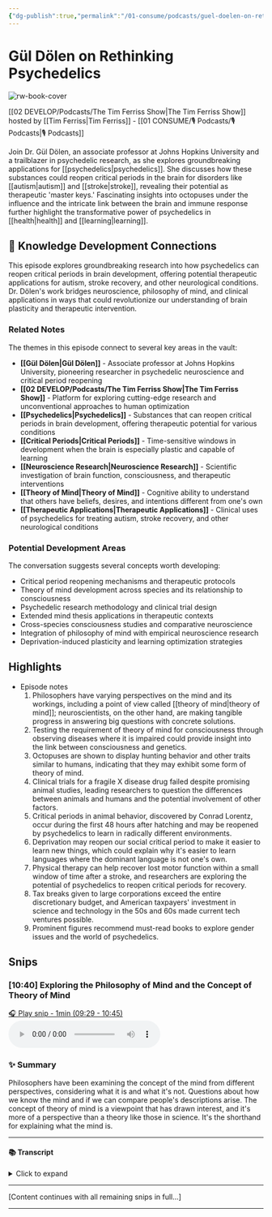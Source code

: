 ```yaml
---
{"dg-publish":true,"permalink":"/01-consume/podcasts/guel-doelen-on-rethinking-psychedelics/","title":"Gül Dölen on Rethinking Psychedelics","tags":["podcasts","psychedelics","neuroscience","consciousness","critical-periods","therapy","brain-research"],"created":"2023-03-20","updated":"2025-07-27"}
---
```


# Gül Dölen on Rethinking Psychedelics

![rw-book-cover](https://wsrv.nl/?url=https%3A%2F%2Fcontent.production.cdn.art19.com%2Fimages%2F69%2F10%2F10%2Ffb%2F691010fb-625e-4abe-993c-a57228b28dbe%2F91cb53ae0d5dbb379b9dffecf0a772593891d0d09bbe6d90ee746edbdb79e3ec75584f2ceb8260e9f675a90c05419b9b99842a76905b686f0f51c1a9d3e227ab.jpeg&w=300&h=300)

 [[02 DEVELOP/Podcasts/The Tim Ferriss Show\|The Tim Ferriss Show]] hosted by [[Tim Ferriss\|Tim Ferriss]] - [[01 CONSUME/🎙️ Podcasts/🎙️ Podcasts\|🎙️ Podcasts]]
 
 Join Dr. Gül Dölen, an associate professor at Johns Hopkins University and a trailblazer in psychedelic research, as she explores groundbreaking applications for [[psychedelics\|psychedelics]]. She discusses how these substances could reopen critical periods in the brain for disorders like [[autism\|autism]] and [[stroke\|stroke]], revealing their potential as therapeutic 'master keys.' Fascinating insights into octopuses under the influence and the intricate link between the brain and immune response further highlight the transformative power of psychedelics in [[health\|health]] and [[learning\|learning]].

## 🧠 Knowledge Development Connections

This episode explores groundbreaking research into how psychedelics can reopen critical periods in brain development, offering potential therapeutic applications for autism, stroke recovery, and other neurological conditions. Dr. Dölen's work bridges neuroscience, philosophy of mind, and clinical applications in ways that could revolutionize our understanding of brain plasticity and therapeutic intervention.

### Related Notes

The themes in this episode connect to several key areas in the vault:

- **[[Gül Dölen\|Gül Dölen]]** - Associate professor at Johns Hopkins University, pioneering researcher in psychedelic neuroscience and critical period reopening
- **[[02 DEVELOP/Podcasts/The Tim Ferriss Show\|The Tim Ferriss Show]]** - Platform for exploring cutting-edge research and unconventional approaches to human optimization
- **[[Psychedelics\|Psychedelics]]** - Substances that can reopen critical periods in brain development, offering therapeutic potential for various conditions
- **[[Critical Periods\|Critical Periods]]** - Time-sensitive windows in development when the brain is especially plastic and capable of learning
- **[[Neuroscience Research\|Neuroscience Research]]** - Scientific investigation of brain function, consciousness, and therapeutic interventions
- **[[Theory of Mind\|Theory of Mind]]** - Cognitive ability to understand that others have beliefs, desires, and intentions different from one's own
- **[[Therapeutic Applications\|Therapeutic Applications]]** - Clinical uses of psychedelics for treating autism, stroke recovery, and other neurological conditions

### Potential Development Areas

The conversation suggests several concepts worth developing:
- Critical period reopening mechanisms and therapeutic protocols
- Theory of mind development across species and its relationship to consciousness
- Psychedelic research methodology and clinical trial design
- Extended mind thesis applications in therapeutic contexts
- Cross-species consciousness studies and comparative neuroscience
- Integration of philosophy of mind with empirical neuroscience research
- Deprivation-induced plasticity and learning optimization strategies

## Highlights
- Episode notes
  1. Philosophers have varying perspectives on the mind and its workings, including a point of view called [[theory of mind\|theory of mind]]; neuroscientists, on the other hand, are making tangible progress in answering big questions with concrete solutions.
  2. Testing the requirement of theory of mind for consciousness through observing diseases where it is impaired could provide insight into the link between consciousness and genetics.
  3. Octopuses are shown to display hunting behavior and other traits similar to humans, indicating that they may exhibit some form of theory of mind.
  4. Clinical trials for a fragile X disease drug failed despite promising animal studies, leading researchers to question the differences between animals and humans and the potential involvement of other factors.
  5. Critical periods in animal behavior, discovered by Conrad Lorentz, occur during the first 48 hours after hatching and may be reopened by psychedelics to learn in radically different environments.
  6. Deprivation may reopen our social critical period to make it easier to learn new things, which could explain why it's easier to learn languages where the dominant language is not one's own.
  7. Physical therapy can help recover lost motor function within a small window of time after a stroke, and researchers are exploring the potential of psychedelics to reopen critical periods for recovery.
  8. Tax breaks given to large corporations exceed the entire discretionary budget, and American taxpayers' investment in science and technology in the 50s and 60s made current tech ventures possible.
  9. Prominent figures recommend must-read books to explore gender issues and the world of psychedelics. 


## Snips


### [10:40] Exploring the Philosophy of Mind and the Concept of Theory of Mind


[🎧 Play snip - 1min️ (09:29 - 10:45)](https://share.snipd.com/snip/d9113708-8c0c-426f-889b-a80288302517)
<audio controls> <source src="https://rss.art19.com/episodes/7f51f097-60c6-4577-99f3-0babe4b194c7.mp3?rss_browser=BAhJIgpTbmlwZAY6BkVU--7de01baece82063bda1cca2dc0d698735fdbe34a#t=09:29,10:45"> </audio>




### ✨ Summary
Philosophers have been examining the concept of the mind from different perspectives, considering what it is and what it's not. Questions about how we know the mind and if we can compare people's descriptions arise. The concept of theory of mind is a viewpoint that has drawn interest, and it's more of a perspective than a theory like those in science. It's the shorthand for explaining what the mind is.


---




#### 📚 Transcript
<details>
<summary>Click to expand</summary>
<blockquote><b>Gül Dölen</b><br/><br/>Of mind, it's not really a branch of philosophy or anything. It's just a thing that has drawn the attention of philosophers from a variety of different perspectives. Like you can imagine considering what is the mind from a metaphysical point of view. So what are the things that we count when we say this is what a mind is, this is what a mind is not, then there are other considerations like, well, how do we know mind? Can we know mind just through introspection or is there some empirical way or some way that we can compare different people's descriptions of those things to get at what is mind? And that would be sort of the more epistemological approach to mind. And I was interested in all of those things. There continues to be debate about that. And one of the interesting ideas that I came across was that there was this concept of theory of mind, which is not really a theory in the way that we have a theory of light or a theory of synaptogenesis Or any of the more commonplace theories. It's more like it's a point of view. The shorthand way of explaining what theory of mind is that I like to tell people is it's sort of what you're doing. It's the</blockquote>
</details>



---

[Content continues with all remaining snips in full...]

---
